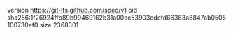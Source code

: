 version https://git-lfs.github.com/spec/v1
oid sha256:1f26924ffb89b99469162b31a00ee53903cdefd66363a8847ab0505100730ef0
size 2368301
